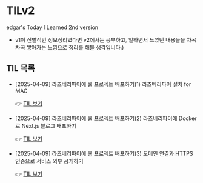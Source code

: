 # TILv2
edgar's Today I Learned 2nd version

- v1이 산발적인 정보정리였다면 v2에서는 공부하고, 일하면서 느꼈던 내용들을 차곡차곡 쌓아가는 느낌으로 정리를 해볼 생각입니다:)

## TIL 목록

- [2025-04-09] 라즈베리파이에 웹 프로젝트 배포하기(1) 라즈베리파이 설치 for MAC

  👉 [TIL 보기](./raspberry-deploy-1.md)

- [2025-04-09] 라즈베리파이에 웹 프로젝트 배포하기(2) 라즈베리파이에 Docker로 Next.js 블로그 배포하기

  👉 [TIL 보기](./raspberry-deploy-2.md)

- [2025-04-09] 라즈베리파이에 웹 프로젝트 배포하기(3) 도메인 연결과 HTTPS 인증으로 서비스 외부 공개하기

  👉 [TIL 보기](raspberry-deploy-3.md)
